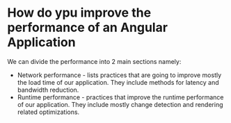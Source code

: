 # How do ypu improve the performance of an Angular Application
We can divide the performance into 2 main sections namely:

- Network performance - lists practices that are going to improve mostly the load time of our application. They include methods for latency and bandwidth reduction.
- Runtime performance - practices that improve the runtime performance of our application. They include mostly change detection and rendering related optimizations.

